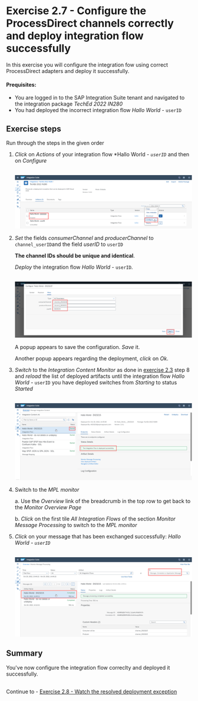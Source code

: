 # Exercise 2.7 - Configure the ProcessDirect channels correctly and deploy integration flow successfully

In this exercise you will configure the integration fow  using correct ProcessDirect adapters and deploy it successfully.

#### Prequisites:

- You are logged in to the SAP Integration Suite tenant and navigated to the integration package *TechEd 2022 IN280*
- You had deployed the incorrect integration flow *Hallo World -* `userID`

## Exercise steps

Run through the steps in the given order

1. *Click* on *Actions* of your integration flow *Hallo World - *`userID`* and then on *Configure*

    <br>![](/exercises/ex2/images/SuiteArtifactsActionsConfigure.png)
    
2. *Set* the fields *consumerChannel* and *producerChannel* to `channel_userID`and the field *userID* to `userID`
    
    **The channel IDs should be unique and identical**.
    
    *Deploy* the integration flow *Hallo World -* `userID`.
    
    <br>![](/exercises/ex2/images/SuiteDesignerConfigureCorrectly.png)
    
    A popup appears to save the configuration. *Save* it.
    
    Another popup appears regarding the deployment, *click* on *Ok*.

3. *Switch* to the *Integration Content Monitor* as done in [exercise 2.3](../../ex2/ex23/) step 8 and *reload* the list of deployed artifacts until the integration flow *Hallo World -* `userID` you have deployed switches from *Starting* to status *Started*

    <br>![](/exercises/ex2/images/SuiteMPLSuccess.png)
    
4. Switch to the *MPL monitor*

    a. Use the *Overview* link of the breadcrumb  in the top row to get back to the *Monitor Overview Page*

    b. *Click* on the first tile *All Integration Flows* of the section *Monitor Message Processing* to switch to the *MPL monitor*

5. *Click* on your message that has been exchanged successfully: *Hallo World -  `userID`*

    <br>![](/exercises/ex2/images/SuiteMPLMessageSuccess.png)


## Summary

You've now configure the integration flow correclty and deployed it successfully.

<br>Continue to - [Exercise 2.8 - Watch the resolved deployment exception](./ex28/readme.md)



